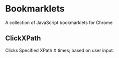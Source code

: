 # Bookmarklets
A collection of JavaScript bookmarklets for Chrome

## ClickXPath 
Clicks Specified XPath X times; based on user input.
